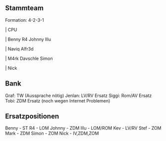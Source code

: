 Stammteam
---
Formation: 4-2-3-1


|       CPU

| Benny  R4  Johnny  Illu

|    Naviq   Alfr3d

| M4rk    Davschle    Simon 

|        Nick



Bank
---
Graf: TW (Aussprache nötig)
Jenlan: LV/RV Ersatz
Siggi: Rom/AV Ersatz
Tobi: ZDM Ersatz (noch wegen Internet Problemen)


Ersatzpositionen
---
Benny   - ST
R4      - LOM
Johnny  - ZDM
Illu    - LOM/ROM
Kev     - LV/RV
Stef    - ZOM
Mark    - ZDM
Simon   - ZOM
Nick    - IV,ZDM,ZOM
